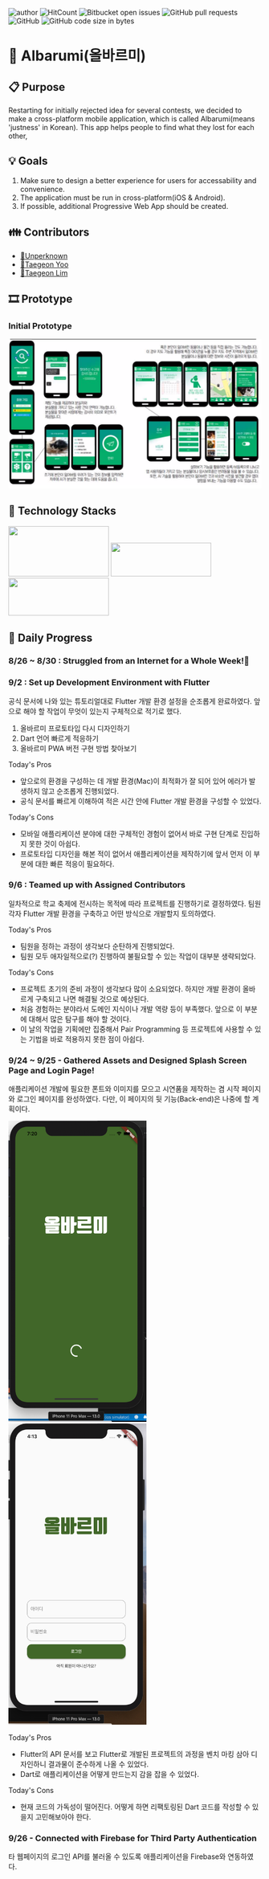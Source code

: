 ![author](https://img.shields.io/badge/author-Unperknown-lightgrey.svg)
![HitCount](http://hits.dwyl.io/Unperknown/Albarumi.svg)
![Bitbucket open issues](https://img.shields.io/github/issues/Unperknown/Albarumi)
![GitHub pull requests](https://img.shields.io/github/issues-pr/Unperknown/Albarumi)
![GitHub](https://img.shields.io/github/license/Unperknown/Albarumi)
![GitHub code size in bytes](https://img.shields.io/github/languages/code-size/Unperknown/Albarumi)

# 👣 Albarumi(올바르미)

## 📋 Purpose
Restarting for initially rejected idea for several contests, we decided to make a cross-platform mobile application, which is called Albarumi(means 'justness' in Korean). This app helps people to find what they lost for each other, 

## 💡 Goals

1. Make sure to design a better experience for users for accessability and convenience.
2. The application must be run in cross-platform(iOS & Android).
3. If possible, additional Progressive Web App should be created.

## 👪 Contributors

- [🔗Unperknown](https://github.com/Unperknown)
- [🔗Taegeon Yoo](https://github.com/taegeon-ryan)
- [🔗Taegeon Lim](https://github.com/Im-Tae)

## 🎞 Prototype

### Initial Prototype

![Albarumi's Initial Prototype](/doc/프로토타입(구버전).png)

## 🔑 Technology Stacks

<img src="https://upload.wikimedia.org/wikipedia/commons/1/17/Google-flutter-logo.png" width="200" height="100" />
<img src="https://upload.wikimedia.org/wikipedia/commons/thumb/f/fe/Dart_programming_language_logo.svg/1024px-Dart_programming_language_logo.svg.png" width="200" height="67" />
<img src="https://firebase.google.com/images/brand-guidelines/logo-standard.png" width="200" height="75" />

## 📅 Daily Progress

### 8/26 ~ 8/30 : Struggled from an Internet for a Whole Week!🤯

### 9/2 : Set up Development Environment with Flutter

공식 문서에 나와 있는 튜토리얼대로 Flutter 개발 환경 설정을 순조롭게 완료하였다. 앞으로 해야 할 작업이 무엇이 있는지 구체적으로 적기로 했다.
1. 올바르미 프로토타입 다시 디자인하기
2. Dart 언어 빠르게 적응하기
3. 올바르미 PWA 버전 구현 방법 찾아보기

Today's Pros
- 앞으로의 환경을 구성하는 데 개발 환경(Mac)이 최적화가 잘 되어 있어 에러가 발생하지 않고 순조롭게 진행되었다.
- 공식 문서를 빠르게 이해하여 적은 시간 안에 Flutter 개발 환경을 구성할 수 있었다.

Today's Cons
- 모바일 애플리케이션 분야에 대한 구체적인 경험이 없어서 바로 구현 단계로 진입하지 못한 것이 아쉽다.
- 프로토타입 디자인을 해본 적이 없어서 애플리케이션을 제작하기에 앞서 먼저 이 부분에 대한 빠른 적응이 필요하다.

### 9/6 : Teamed up with Assigned Contributors

일차적으로 학교 축제에 전시하는 목적에 따라 프로젝트를 진행하기로 결정하였다. 팀원 각자 Flutter 개발 환경을 구축하고 어떤 방식으로 개발할지 토의하였다. 

Today's Pros
- 팀원을 정하는 과정이 생각보다 순탄하게 진행되었다.
- 팀원 모두 애자일적으로(?) 진행하여 불필요할 수 있는 작업이 대부분 생략되었다.

Today's Cons
- 프로젝트 초기의 준비 과정이 생각보다 많이 소요되었다. 하지만 개발 환경이 올바르게 구축되고 나면 해결될 것으로 예상된다.
- 처음 경험하는 분야라서 도메인 지식이나 개발 역량 등이 부족했다. 앞으로 이 부분에 대해서 많은 탐구를 해야 할 것이다.
- 이 날의 작업을 기획에만 집중해서 Pair Programming 등 프로젝트에 사용할 수 있는 기법을 바로 적용하지 못한 점이 아쉽다.

### 9/24 ~ 9/25 - Gathered Assets and Designed Splash Screen Page and Login Page!

애플리케이션 개발에 필요한 폰트와 이미지를 모으고 시연품을 제작하는 겸 시작 페이지와 로그인 페이지를 완성하였다. 다만, 이 페이지의 뒷 기능(Back-end)은 나중에 할 계획이다.

<img src="doc/splash_screen.png" width="275" height="600" />
<img src="doc/login_page.png" width="275" height="600" />

Today's Pros
- Flutter의 API 문서를 보고 Flutter로 개발된 프로젝트의 과정을 벤치 마킹 삼아 디자인하니 결과물이 준수하게 나올 수 있었다.
- Dart로 애플리케이션을 어떻게 만드는지 감을 잡을 수 있었다.

Today's Cons
- 현재 코드의 가독성이 떨어진다. 어떻게 하면 리팩토링된 Dart 코드를 작성할 수 있을지 고민해보아야 한다.

### 9/26 - Connected with Firebase for Third Party Authentication

타 웹페이지의 로그인 API를 불러올 수 있도록 애플리케이션을 Firebase와 연동하였다.